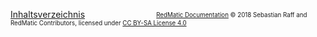 [Inhaltsverzeichnis](Home) &nbsp; &nbsp; &nbsp; &nbsp; &nbsp; &nbsp; &nbsp; &nbsp; &nbsp; &nbsp; &nbsp; &nbsp; &nbsp; &nbsp; <sub><sup>
[RedMatic Documentation](https://github.com/hobbyquaker/RedMatic/wiki) © 2018 Sebastian Raff and RedMatic Contributors, licensed under [CC BY-SA License 4.0](https://creativecommons.org/licenses/by-sa/4.0/)</sup></sub>
